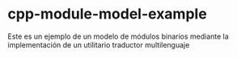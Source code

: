 # cpp-module-model-example
Este es un ejemplo de un modelo de módulos binarios mediante la implementación de un utilitario traductor multilenguaje
